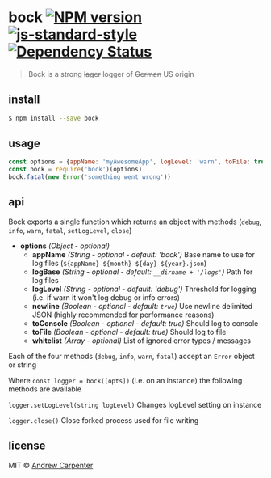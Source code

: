 # bock [![NPM version](https://badge.fury.io/js/bock.svg)](https://npmjs.org/package/bock)   [![js-standard-style](https://img.shields.io/badge/code%20style-standard-brightgreen.svg?style=flat)](https://github.com/feross/standard)   [![Dependency Status](https://dependencyci.com/github/doesdev/bock/badge)](https://dependencyci.com/github/doesdev/bock)

> Bock is a strong ~~lager~~ logger of ~~German~~ US origin

## install

```sh
$ npm install --save bock
```

## usage

```js
const options = {appName: 'myAwesomeApp', logLevel: 'warn', toFile: true}
const bock = require('bock')(options)
bock.fatal(new Error('something went wrong'))
```

## api

Bock exports a single function which returns an object with methods (`debug`, `info`, `warn`, `fatal`, `setLogLevel`, `close`)
- **options** *(Object - optional)*
  - **appName** *(String - optional - default: 'bock')* Base name to use for log files (`${appName}-${month}-${day}-${year}.json`)
  - **logBase** *(String - optional - default: `__dirname + '/logs'`)* Path for log files
  - **logLevel** *(String - optional - default: 'debug')* Threshold for logging (i.e. if warn it won't log debug or info errors)
  - **newline** *(Boolean - optional - default: `true`)* Use newline delimited JSON (highly recommended for performance reasons)
  - **toConsole** *(Boolean - optional - default: true)* Should log to console
  - **toFile** *(Boolean - optional - default: true)* Should log to file
  - **whitelist** *(Array - optional)* List of ignored error types / messages

Each of the four methods (`debug`, `info`, `warn`, `fatal`) accept an `Error` object or string

Where `const logger = bock([opts])` (i.e. on an instance) the following methods are available

`logger.setLogLevel(string logLevel)` Changes logLevel setting on instance

`logger.close()` Close forked process used for file writing

## license

MIT © [Andrew Carpenter](https://github.com/doesdev)
